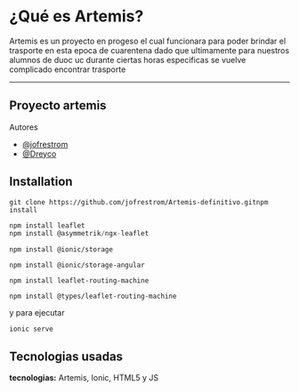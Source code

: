 # ¿Qué es Artemis?

Artemis es un proyecto en progeso el cual funcionara para poder brindar el trasporte en esta epoca de cuarentena dado que ultimamente para nuestros alumnos de duoc uc durante ciertas horas especificas se vuelve complicado encontrar trasporte



---

## Proyecto artemis

Autores

- [@jofrestrom](https://www.github.com/jofrestrom)
- [@Dreyco](https://www.github.com/Dreyco0001)

## Installation

```
git clone https://github.com/jofrestrom/Artemis-definitivo.gitnpm install
```

```javascript
npm install leaflet
npm install @asymmetrik/ngx-leaflet
```

```
npm install @ionic/storage
```

```
npm install @ionic/storage-angular
```

```
npm install leaflet-routing-machine
```

```
npm install @types/leaflet-routing-machine
```

y para ejecutar

```
ionic serve
```

## Tecnologias usadas

**tecnologias:** Artemis, Ionic, HTML5 y JS
